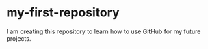 # my-first-repository
I am creating this repository to learn how to use GitHub for my future projects.
